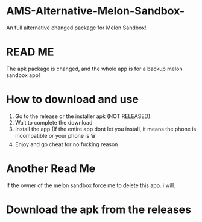 # AMS-Alternative-Melon-Sandbox-
An full alternative changed package for Melon Sandbox!
# READ ME
The apk package is changed, and the whole app is for a backup melon sandbox app!

# How to download and use
1. Go to the release or the installer apk (NOT RELEASED)
2. Wait to complete the download
3. Install the app (If the entire app dont let you install, it means the phone is incompatible or your phone is 🗑️
4. Enjoy and go cheat for no fucking reason

# Another Read Me
If the owner of the melon sandbox force me to delete this app. i will.

# Download the apk from the releases

